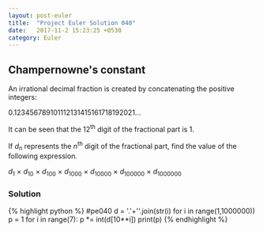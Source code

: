 ```yaml
---
layout: post-euler
title:  "Project Euler Solution 040"
date:   2017-11-2 15:23:25 +0530
category: Euler
---
```


<h2>Champernowne's constant</h2>
<div><p>An irrational decimal fraction is created by concatenating the positive integers:</p><p>0.12345678910<span>1</span>112131415161718192021...</p><p>It can be seen that the 12<sup>th</sup> digit of the fractional part is 1.</p><p>If <i>d</i><sub><i>n</i></sub> represents the <i>n</i><sup>th</sup> digit of the fractional part, find the value of the following expression.</p><p><i>d</i><sub>1</sub> × <i>d</i><sub>10</sub> × <i>d</i><sub>100</sub> × <i>d</i><sub>1000</sub> × <i>d</i><sub>10000</sub> × <i>d</i><sub>100000</sub> × <i>d</i><sub>1000000</sub></p></div>

### Solution

{% highlight python %}
#pe040
d = '.'+''.join(str(i) for i in range(1,1000000))
p = 1
for i in range(7):
	p *= int(d[10**i])
print(p)
{% endhighlight %}
